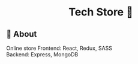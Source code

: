 <h1 align="center">
  <strong>Tech Store 🛒</strong>
</h1>

## 📖 About

Online store
Frontend: React, Redux, SASS<br>
Backend: Express, MongoDB
